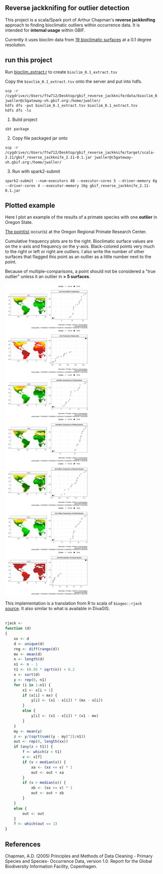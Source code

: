 
## Reverse jackknifing for outlier detection 

This project is a scala/Spark port of Arthur Chapman's **reverse jackknifing** approach to finding bioclimatic outliers within occurrence data. It is intended for **internal usage** within GBIF.

Currently it uses bioclim data from [19 bioclimatic surfaces](https://www.worldclim.org/data/bioclim.html) at a 0.1 degree resolution. 

## run this project 

Run [bioclim_extract.r]( https://github.com/jhnwllr/gbif_reverse_jackknife/blob/master/R/bioclim_extract.r) to create `bioclim_0.1_extract.tsv` 

Copy the `bioclim_0.1_extract.tsv` onto the server and put into hdfs. 
```
scp -r /cygdrive/c/Users/ftw712/Desktop/gbif_reverse_jackknife/data/bioclim_0.1_extract.tsv jwaller@c5gateway-vh.gbif.org:/home/jwaller/
hdfs dfs -put bioclim_0.1_extract.tsv bioclim_0.1_extract.tsv
hdfs dfs -ls
```

1. Build project
```
sbt package
```

2. Copy file packaged jar onto 
```
scp -r /cygdrive/c/Users/ftw712/Desktop/gbif_reverse_jackknife/target/scala-2.11/gbif_reverse_jackknife_2.11-0.1.jar jwaller@c5gateway-vh.gbif.org:/home/jwaller/
```

3. Run with spark2-submit
```
spark2-submit --num-executors 40 --executor-cores 5 --driver-memory 8g --driver-cores 4 --executor-memory 16g gbif_reverse_jackknife_2.11-0.1.jar
```

## Plotted example

Here I plot an example of the results of a primate species with one **outlier** in Oregon State.

[The point(s)](https://www.gbif.org/occurrence/1145339223) occur(s) at the Oregon Regional Primate Research Center. 

Cumulative frequency plots are to the right. Bioclimatic surface values are on the x-axis and frequency on the y-axis. Black-colored points very much to the right or left or right are outliers. I also write the number of other surfaces that flagged this point as an outlier as a little number next to the point. 

Because of multiple-comparisons, a point should not be considered a "true outlier" unless it an outlier in **> 5 surfaces**. 

![](https://raw.githubusercontent.com/jhnwllr/gbif_reverse_jackknife/master/plots/raster_plots/8978926.jpg)


This implementation is a translation from R to scala of `biogeo::rjack` [source](https://github.com/cran/biogeo/blob/master/R/rjack.R). It also similar to what is available in  DivaGIS.

```R

rjack <-
function (d) 
{
    xx <- d
    d <- unique(d)
    rng <- diff(range(d))
    mx <- mean(d)
    n <- length(d)
    n1 <- n - 1
    t1 <- (0.95 * sqrt(n)) + 0.2
    x <- sort(d)
    y <- rep(0, n1)
    for (i in 1:n1) {
        x1 <- x[i + 1]
        if (x[i] < mx) {
            y[i] <- (x1 - x[i]) * (mx - x[i])
        }
        else {
            y[i] <- (x1 - x[i]) * (x1 - mx)
        }
    }
    my <- mean(y)
    z <- y/(sqrt(sum((y - my)^2)/n1))
    out <- rep(0, length(xx))
    if (any(z > t1)) {
        f <- which(z > t1)
        v <- x[f]
        if (v < median(x)) {
            xa <- (xx <= v) * 1
            out <- out + xa
        }
        if (v > median(x)) {
            xb <- (xx >= v) * 1
            out <- out + xb
        }
    }
    else {
        out <- out
    }
    f <- which(out == 1)
}

```

## References 

Chapman, A.D. (2005) Principles and Methods of Data Cleaning - Primary Species and Species- Occurrence Data, version 1.0. Report for the Global Biodiversity Information Facility, Copenhagen.








